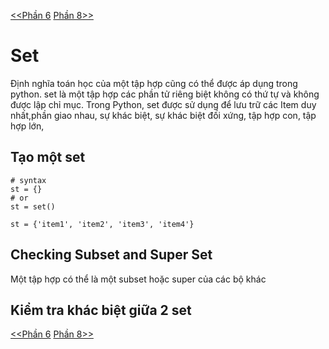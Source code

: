 [<<Phần 6](../docs-tutorial-py/tutorial/part6.md) [Phần 8>>](../docs-tutorial-py/tutorial/part8.md)
# Set
Định nghĩa toán học của một tập hợp cũng có thể được áp dụng trong python. set là một tập hợp các phần tử riêng biệt không có thứ tự và không được lập chỉ mục. Trong Python, set được sử dụng để lưu trữ các Item duy nhất,phần giao nhau, sự khác biệt, sự khác biệt đối xứng, tập hợp con, tập hợp lớn,

## Tạo một set
```
# syntax
st = {}
# or
st = set()

st = {'item1', 'item2', 'item3', 'item4'}
```
## Checking Subset and Super Set
Một tập hợp có thể là một subset hoặc super của các bộ khác

## Kiểm tra khác biệt giữa 2 set
[<<Phần 6](../docs-tutorial-py/tutorial/part6.md) [Phần 8>>](../docs-tutorial-py/tutorial/part8.md)